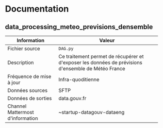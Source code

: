 # Documentation

## data_processing_meteo_previsions_densemble

| Information | Valeur |
| -------- | -------- |
| Fichier source     | `DAG.py`     |
| Description | Ce traitement permet de récupérer et d'exposer les données de prévisions d'ensemble de Météo France |
| Fréquence de mise à jour | Infra-quoditienne |
| Données sources | SFTP |
| Données de sorties | data.gouv.fr |
| Channel Mattermost d'information | ~startup-datagouv-dataeng |
